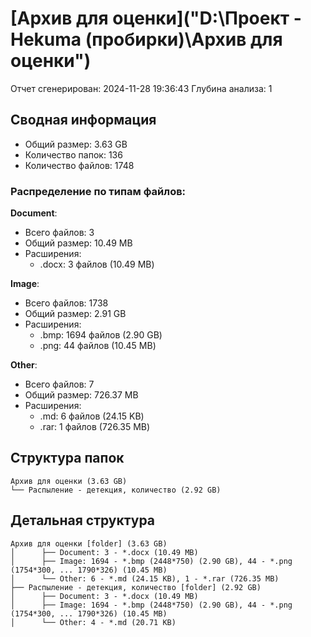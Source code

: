 # [Архив для оценки]("D:\Проект - Hekuma (пробирки)\Архив для оценки")

Отчет сгенерирован: 2024-11-28 19:36:43
Глубина анализа: 1

## Сводная информация

- Общий размер: 3.63 GB
- Количество папок: 136
- Количество файлов: 1748

### Распределение по типам файлов:

**Document**:
- Всего файлов: 3
- Общий размер: 10.49 MB
- Расширения:
  - .docx: 3 файлов (10.49 MB)

**Image**:
- Всего файлов: 1738
- Общий размер: 2.91 GB
- Расширения:
  - .bmp: 1694 файлов (2.90 GB)
  - .png: 44 файлов (10.45 MB)

**Other**:
- Всего файлов: 7
- Общий размер: 726.37 MB
- Расширения:
  - .md: 6 файлов (24.15 KB)
  - .rar: 1 файлов (726.35 MB)

## Структура папок

```
Архив для оценки (3.63 GB)
└── Распыление - детекция, количество (2.92 GB)
```

## Детальная структура

```
Архив для оценки [folder] (3.63 GB)
│      ├── Document: 3 - *.docx (10.49 MB)
│      ├── Image: 1694 - *.bmp (2448*750) (2.90 GB), 44 - *.png (1754*300, ... 1790*326) (10.45 MB)
│      └── Other: 6 - *.md (24.15 KB), 1 - *.rar (726.35 MB)
├── Распыление - детекция, количество [folder] (2.92 GB)
│      ├── Document: 3 - *.docx (10.49 MB)
│      ├── Image: 1694 - *.bmp (2448*750) (2.90 GB), 44 - *.png (1754*300, ... 1790*326) (10.45 MB)
│      └── Other: 4 - *.md (20.71 KB)
```
